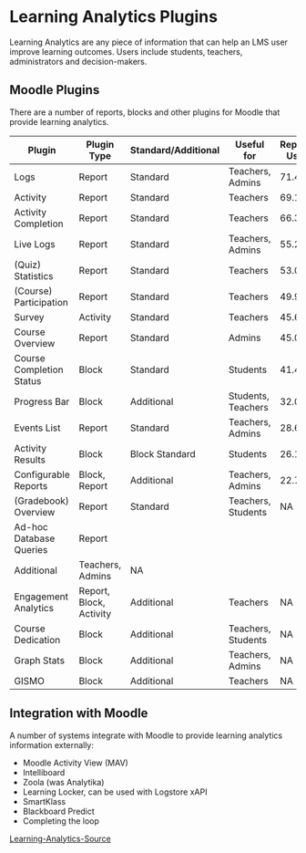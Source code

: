 # Learning Analytics Plugins

Learning Analytics are any piece of information that can help an LMS user improve learning outcomes. Users include students, teachers, administrators and decision-makers.

## Moodle Plugins
There are a number of reports, blocks and other plugins for Moodle that provide learning analytics.

| Plugin	| Plugin Type |	Standard/Additional |	Useful for |	Reported Usage |
|---------|-------------|---------------------|------------|-----------------|
|Logs	|Report|	Standard|	Teachers, Admins|	71.4%|
|Activity	|Report|	Standard|Teachers|	69.1%|
|Activity Completion|	Report|	Standard|	Teachers|	66.3%|
|Live Logs	|Report	|Standard|	Teachers, Admins|	55.2%|
|(Quiz) Statistics	|Report	|Standard	|Teachers	|53.0%|
|(Course) Participation|	Report	|Standard	|Teachers|49.9%|
|Survey	|Activity	|Standard	|Teachers	|45.6%|
|Course Overview	|Report|	Standard	|Admins|45.0%|
|Course Completion Status	|Block	|Standard	|Students	|41.4%|
|Progress Bar|	Block 	|Additional	|Students, Teachers	|32.0%|
|Events List	|Report	|Standard	|Teachers, Admins	|28.6%|
|Activity Results| Block|Block	Standard	|Students|	26.1%|
|Configurable Reports|	Block, Report|	Additional|	Teachers, Admins|	22.7%|
|(Gradebook) Overview|	Report	|Standard	|Teachers, Students	|NA|
|Ad-hoc Database Queries|	Report|
Additional	|Teachers, Admins|	NA|
|Engagement Analytics	|Report, Block, Activity	|Additional	|Teachers|	NA|
|Course Dedication|Block	|Additional	|Teachers, Students	|NA|
|Graph Stats	|Block	|Additional|Teachers, Admins|	NA|
|GISMO	|Block	|Additional	|Teachers	|NA|

## Integration with Moodle
A number of systems integrate with Moodle to provide learning analytics information externally:
- Moodle Activity View (MAV)
- Intelliboard
- Zoola (was Analytika)
- Learning Locker, can be used with Logstore xAPI
- SmartKlass
- Blackboard Predict
- Completing the loop

[Learning-Analytics-Source](https://docs.moodle.org/29/en/Learning_analytics)
